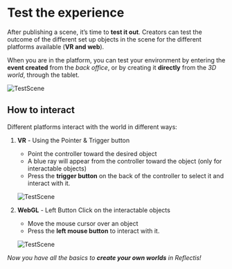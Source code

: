 ﻿---
sidebar_position: 7
---

# Test the experience
After publishing a scene, it’s time to **test it out**. 
Creators can test the outcome of the different set up objects in the scene for the different platforms available (**VR and web**). 

When you are in the platform, you can test your environment by entering the **event created** from the *back office*, or by creating it **directly** from the *3D world*, through the tablet.

![TestScene](/img/testscene_3.png) 

## How to interact

Different platforms interact with the world in different ways:
1. **VR** - Using the Pointer & Trigger button
	- Point the controller toward the desired object
	- A blue ray will appear from the controller toward the object (only for interactable objects)
	- Press the **trigger button** on the back of the controller to select it and interact with it.

	![TestScene](/img/testscene_1.png) 

2. **WebGL** - Left Button Click on the interactable objects 
	- Move the mouse cursor over an object
	- Press the **left mouse button** to interact with it.

	![TestScene](/img/testscene_2.gif) 


*Now you have all the basics to **create your own worlds** in Reflectis!*